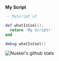 __My Script__

```lua
-- MyScript v2

def whatIsCool():
  return 'My Script!'
end

debug whatIsCool()
```

![Nuskel's github stats](https://github-readme-stats.vercel.app/api?username=nuskel&theme=vision-friendly-dark)
